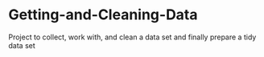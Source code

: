 # Getting-and-Cleaning-Data
Project to collect, work with, and clean a data set and finally prepare a tidy data set
